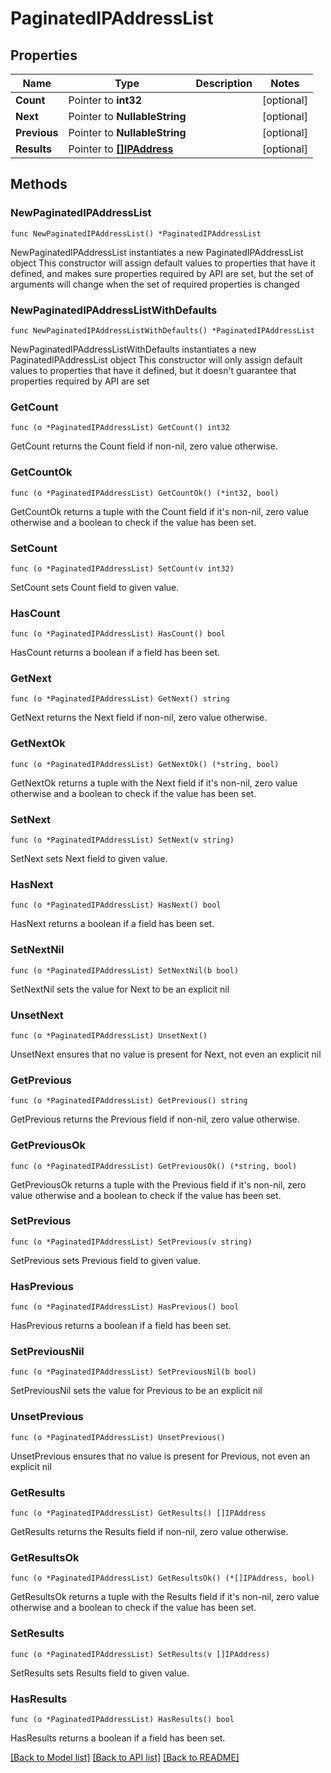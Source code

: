 # PaginatedIPAddressList

## Properties

Name | Type | Description | Notes
------------ | ------------- | ------------- | -------------
**Count** | Pointer to **int32** |  | [optional] 
**Next** | Pointer to **NullableString** |  | [optional] 
**Previous** | Pointer to **NullableString** |  | [optional] 
**Results** | Pointer to [**[]IPAddress**](IPAddress.md) |  | [optional] 

## Methods

### NewPaginatedIPAddressList

`func NewPaginatedIPAddressList() *PaginatedIPAddressList`

NewPaginatedIPAddressList instantiates a new PaginatedIPAddressList object
This constructor will assign default values to properties that have it defined,
and makes sure properties required by API are set, but the set of arguments
will change when the set of required properties is changed

### NewPaginatedIPAddressListWithDefaults

`func NewPaginatedIPAddressListWithDefaults() *PaginatedIPAddressList`

NewPaginatedIPAddressListWithDefaults instantiates a new PaginatedIPAddressList object
This constructor will only assign default values to properties that have it defined,
but it doesn't guarantee that properties required by API are set

### GetCount

`func (o *PaginatedIPAddressList) GetCount() int32`

GetCount returns the Count field if non-nil, zero value otherwise.

### GetCountOk

`func (o *PaginatedIPAddressList) GetCountOk() (*int32, bool)`

GetCountOk returns a tuple with the Count field if it's non-nil, zero value otherwise
and a boolean to check if the value has been set.

### SetCount

`func (o *PaginatedIPAddressList) SetCount(v int32)`

SetCount sets Count field to given value.

### HasCount

`func (o *PaginatedIPAddressList) HasCount() bool`

HasCount returns a boolean if a field has been set.

### GetNext

`func (o *PaginatedIPAddressList) GetNext() string`

GetNext returns the Next field if non-nil, zero value otherwise.

### GetNextOk

`func (o *PaginatedIPAddressList) GetNextOk() (*string, bool)`

GetNextOk returns a tuple with the Next field if it's non-nil, zero value otherwise
and a boolean to check if the value has been set.

### SetNext

`func (o *PaginatedIPAddressList) SetNext(v string)`

SetNext sets Next field to given value.

### HasNext

`func (o *PaginatedIPAddressList) HasNext() bool`

HasNext returns a boolean if a field has been set.

### SetNextNil

`func (o *PaginatedIPAddressList) SetNextNil(b bool)`

 SetNextNil sets the value for Next to be an explicit nil

### UnsetNext
`func (o *PaginatedIPAddressList) UnsetNext()`

UnsetNext ensures that no value is present for Next, not even an explicit nil
### GetPrevious

`func (o *PaginatedIPAddressList) GetPrevious() string`

GetPrevious returns the Previous field if non-nil, zero value otherwise.

### GetPreviousOk

`func (o *PaginatedIPAddressList) GetPreviousOk() (*string, bool)`

GetPreviousOk returns a tuple with the Previous field if it's non-nil, zero value otherwise
and a boolean to check if the value has been set.

### SetPrevious

`func (o *PaginatedIPAddressList) SetPrevious(v string)`

SetPrevious sets Previous field to given value.

### HasPrevious

`func (o *PaginatedIPAddressList) HasPrevious() bool`

HasPrevious returns a boolean if a field has been set.

### SetPreviousNil

`func (o *PaginatedIPAddressList) SetPreviousNil(b bool)`

 SetPreviousNil sets the value for Previous to be an explicit nil

### UnsetPrevious
`func (o *PaginatedIPAddressList) UnsetPrevious()`

UnsetPrevious ensures that no value is present for Previous, not even an explicit nil
### GetResults

`func (o *PaginatedIPAddressList) GetResults() []IPAddress`

GetResults returns the Results field if non-nil, zero value otherwise.

### GetResultsOk

`func (o *PaginatedIPAddressList) GetResultsOk() (*[]IPAddress, bool)`

GetResultsOk returns a tuple with the Results field if it's non-nil, zero value otherwise
and a boolean to check if the value has been set.

### SetResults

`func (o *PaginatedIPAddressList) SetResults(v []IPAddress)`

SetResults sets Results field to given value.

### HasResults

`func (o *PaginatedIPAddressList) HasResults() bool`

HasResults returns a boolean if a field has been set.


[[Back to Model list]](../README.md#documentation-for-models) [[Back to API list]](../README.md#documentation-for-api-endpoints) [[Back to README]](../README.md)


